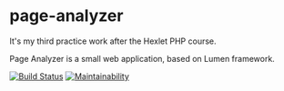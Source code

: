 # page-analyzer

It's my third practice work after the Hexlet PHP course.

Page Analyzer is a small web application, based on Lumen framework.

[![Build Status](https://travis-ci.org/sergey-ag/project-lvl3-s326.svg?branch=master)](https://travis-ci.org/sergey-ag/project-lvl3-s326)
[![Maintainability](https://api.codeclimate.com/v1/badges/620f125b2682faf37230/maintainability)](https://codeclimate.com/github/sergey-ag/project-lvl3-s326/maintainability)
